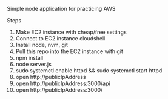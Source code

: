 Simple node application for practicing AWS

Steps
1. Make EC2 instance with cheap/free settings
2. Connect to EC2 instance cloudshell
3. Install node, nvm, git
4. Pull this repo into the EC2 instance with git
5. npm install
6. node server.js
7. sudo systemctl enable httpd && sudo systemctl start httpd
8. open http://publicIpAddress
9. open http://publicIpAddress:3000/api
10. open http://publicIpAddress:3000/